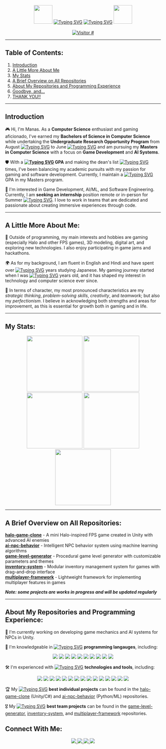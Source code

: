 <div align="center" valign="center">
  <img src="https://github.com/Manas300/Manas300/blob/main/master-chief-wave.gif" width="60" height="60" />
 <a href="https://git.io/typing-svg">
  <a href="https://git.io/typing-svg"><img src="https://readme-typing-svg.demolab.com?font=UnifrakturMaguntia&size=44&pause=2000&color=FDA620CD&center=true&width=435&lines=Welcome+to+Manas's+Github!" alt="Typing SVG" /></a>
  <a href="https://git.io/typing-svg"><img src="https://readme-typing-svg.demolab.com?font=UnifrakturMaguntia+12&size=67&pause=1000&color=714542BB&center=true&vCenter=true&width=700&height=60&lines=Welcome+to+Manas's+Github!" alt="Typing SVG" /></a>
  <img src="https://github.com/Manas300/Manas300/blob/main/master-chief-wave.gif" width="60" height="60" />
</div>  
&nbsp;
<div align="center" valign="center" >
  <a href="https://hits.sh/github.com/Manas300/hits/">
    <img alt="Visitor #" src="https://hits.sh/github.com/Manas300/hits.svg?color=d1e6c2"/>
  </a>
</div>
<hr/>

## Table of Contents:  
1. [Introduction](#introduction)  
2. [A Little More About Me](#a-little-more-about-me)  
3. [My Stats](#my-stats)  
4. [A Brief Overview on All Repositories](#a-brief-overview-on-all-repositories)  
5. [About My Repositories and Programming Experience](#about-my-repositories-and-programming-experience)
6. [Goodbye, and...](#goodbye-and)
7. [THANK YOU!!](#thank-you)
___
## Introduction
🎮 Hi, I'm Manas. As a __Computer Science__ enthusiast and gaming aficionado, I've earned my __Bachelors of Science in Computer Science__ while undertaking the __Undergraduate Research Opportunity Program__ from August [![Typing SVG](https://readme-typing-svg.demolab.com?font=Rajdhani&size=30&duration=2000&pause=1000&color=7AAC53BB&center=true&vCenter=true&width=40&height=18&lines=2022)](https://git.io/typing-svg) to June [![Typing SVG](https://readme-typing-svg.demolab.com?font=Rajdhani&size=30&duration=2000&pause=1000&color=7AAC53BB&center=true&vCenter=true&width=40&height=18&lines=2023)](https://git.io/typing-svg) and am pursuing my __Masters in Computer Science__ with a focus on __Game Development__ and __AI Systems__.

🛡️ With a 
__[![Typing SVG](https://readme-typing-svg.demolab.com?font=Rajdhani&size=30&duration=2000&pause=1000&color=7AAC53BB&center=true&vCenter=true&width=25&height=18&lines=3.8)](https://git.io/typing-svg) GPA__ and making the dean's list [![Typing SVG](https://readme-typing-svg.demolab.com?font=Rajdhani&size=30&duration=2000&pause=1000&color=7AAC53BB&center=true&vCenter=true&width=10&height=18&lines=5)](https://git.io/typing-svg) times, I've been balancing my academic pursuits with my passion for gaming and software development. Currently, I maintain a [![Typing SVG](https://readme-typing-svg.demolab.com?font=Rajdhani&size=30&duration=2000&pause=1000&color=7AAC53BB&center=true&vCenter=true&width=25&height=18&lines=3.9)](https://git.io/typing-svg) GPA in my Masters program.

🔫 I'm interested in Game Development, AI/ML, and Software Engineering. Currently, I am __seeking an internship__ position remote or in-person for Summer [![Typing SVG](https://readme-typing-svg.demolab.com?font=Rajdhani&size=30&duration=2000&pause=1000&color=7AAC53BB&center=true&vCenter=true&width=40&height=18&lines=2025)](https://git.io/typing-svg). I love to work in teams that are dedicated and passionate about creating immersive experiences through code.
___
## A Little More About Me:
🎯 Outside of programming, my main interests and hobbies are gaming (especially Halo and other FPS games), 3D modeling, digital art, and exploring new technologies. I also enjoy participating in game jams and hackathons.

🌍 As for my background, I am fluent in English and Hindi and have spent over [![Typing SVG](https://readme-typing-svg.demolab.com?font=Rajdhani&size=30&duration=2000&pause=1000&color=7AAC53BB&center=true&vCenter=true&width=8&height=18&lines=4)](https://git.io/typing-svg) years studying Japanese. My gaming journey started when I was [![Typing SVG](https://readme-typing-svg.demolab.com?font=Rajdhani&size=30&duration=2000&pause=1000&color=7AAC53BB&center=true&vCenter=true&width=8&height=18&lines=7)](https://git.io/typing-svg) years old, and it has shaped my interest in technology and computer science ever since.

🧠 In terms of character, my most pronounced characteristics are my *strategic thinking*, *problem-solving skills*, *creativity*, and *teamwork*; 
but also my *perfectionism*. I believe in acknowledging both strengths and areas for improvement, as this is essential for growth both in gaming and in life.
___
## My Stats:
<div  align="center" valign="center">
  <img src="https://github-readme-stats.vercel.app/api?username=Manas300&bg_color=e0f0d4&border_color=a3c986&text_color=5c8040&title_color=f2f9f2&icon_color=f2f9f2&show_icons=true" height="180" href="https://github.com/anuraghazra/github-readme-stats">
  <img src="https://github-readme-stats.vercel.app/api/top-langs/?username=Manas300&langs_count=8&bg_color=e0f0d4&border_color=a3c986&text_color=5c8040&title_color=f2f9f2&card_width=560vw" href="https://github.com/anuraghazra/github-readme-stats" height="180">
  <div>
    <img src="https://github.com/Manas300/Manas300/blob/main/halo-gaming.gif" height="180"/>
    <img src="https://leetcard.jacoblin.cool/manas300?ext=heatmap&theme=forest" href="https://github.com/JacobLinCool/LeetCode-Stats-Card" height="180"/>
    <img src="https://github.com/Manas300/Manas300/blob/main/master-chief-coding.gif" height="180"/>
  </div>
</div>

___
## A Brief Overview on All Repositories:
**[halo-game-clone](https://github.com/Manas300/halo-game-clone)** - A mini Halo-inspired FPS game created in Unity with advanced AI enemies  
**[ai-npc-behavior](https://github.com/Manas300/ai-npc-behavior)** - Intelligent NPC behavior system using machine learning algorithms  
**[game-level-generator](https://github.com/Manas300/game-level-generator)** - Procedural game level generator with customizable parameters and themes  
**[inventory-system](https://github.com/Manas300/inventory-system)** - Modular inventory management system for games with drag-and-drop interface  
**[multiplayer-framework](https://github.com/Manas300/multiplayer-framework)** - Lightweight framework for implementing multiplayer features in games  

__*Note: some projects are works in progress and will be updated regularly*__
___ 
## About My Repositories and Programming Experience:
🎲 I'm currently working on developing game mechanics and AI systems for NPCs in Unity.

🎯 I'm knowledgeable in [![Typing SVG](https://readme-typing-svg.demolab.com?font=Rajdhani&size=30&duration=2000&pause=1000&color=7AAC53BB&center=true&vCenter=true&width=30&height=18&lines=10%2B)](https://git.io/typing-svg) __programming langauges__, including:

<div align="center">
  <img src="https://img.shields.io/badge/C-00599C?style=for-the-badge&logo=c&logoColor=white" />
  <img src="https://img.shields.io/badge/C%2B%2B-00599C?style=for-the-badge&logo=c%2B%2B&logoColor=white" />
  <img src="https://img.shields.io/badge/C%23-239120?style=for-the-badge&logo=c-sharp&logoColor=white" />
  <img src="https://img.shields.io/badge/Python-3776AB?style=for-the-badge&logo=python&logoColor=white" />
  <img src="https://img.shields.io/badge/JavaScript-F7DF1E?style=for-the-badge&logo=javascript&logoColor=black" />
  <img src="https://img.shields.io/badge/Java-ED8B00?style=for-the-badge&logo=java&logoColor=white" />
  <img src="https://img.shields.io/badge/MySQL-00000F?style=for-the-badge&logo=mysql&logoColor=white" />
  <img src="https://img.shields.io/badge/HTML5-E34F26?style=for-the-badge&logo=html5&logoColor=white" />
  <img src="https://img.shields.io/badge/CSS3-1572B6?style=for-the-badge&logo=css3&logoColor=white" />
  <img src="https://img.shields.io/badge/TypeScript-007ACC?style=for-the-badge&logo=typescript&logoColor=white" />
</div>

🛠️ I'm experienced with [![Typing SVG](https://readme-typing-svg.demolab.com?font=Rajdhani&size=30&duration=2000&pause=1000&color=7AAC53BB&center=true&vCenter=true&width=30&height=18&lines=15%2B)](https://git.io/typing-svg) __technologies and tools__, including:

<div align="center">
  <img src="https://img.shields.io/badge/Unity-100000?style=for-the-badge&logo=unity&logoColor=white" />
  <img src="https://img.shields.io/badge/Unreal_Engine-313131?style=for-the-badge&logo=unreal-engine&logoColor=white" />
  <img src="https://img.shields.io/badge/Blender-F5792A?style=for-the-badge&logo=blender&logoColor=white" />
  <img src="https://img.shields.io/badge/TensorFlow-FF6F00?style=for-the-badge&logo=tensorflow&logoColor=white" />
  <img src="https://img.shields.io/badge/PyTorch-EE4C2C?style=for-the-badge&logo=pytorch&logoColor=white" />
  <img src="https://img.shields.io/badge/GitHub_Actions-2088FF?style=for-the-badge&logo=github-actions&logoColor=white" />
  <img src="https://img.shields.io/badge/Git-F05032?style=for-the-badge&logo=git&logoColor=white" />
  <img src="https://img.shields.io/badge/GitHub-100000?style=for-the-badge&logo=github&logoColor=white" />
  <img src="https://img.shields.io/badge/Visual_Studio-5C2D91?style=for-the-badge&logo=visual-studio&logoColor=white" />
  <img src="https://img.shields.io/badge/VS_Code-0078D4?style=for-the-badge&logo=visual-studio-code&logoColor=white" />
  <img src="https://img.shields.io/badge/Linux-FCC624?style=for-the-badge&logo=linux&logoColor=black" />
  <img src="https://img.shields.io/badge/Windows-0078D6?style=for-the-badge&logo=windows&logoColor=white" />
  <img src="https://img.shields.io/badge/Docker-2496ED?style=for-the-badge&logo=docker&logoColor=white" />
  <img src="https://img.shields.io/badge/AWS-232F3E?style=for-the-badge&logo=amazon-aws&logoColor=white" />
  <img src="https://img.shields.io/badge/Firebase-FFCA28?style=for-the-badge&logo=firebase&logoColor=black" />
</div>

🏆 My [![Typing SVG](https://readme-typing-svg.demolab.com?font=Rajdhani&size=30&duration=2000&pause=1000&color=7AAC53BB&center=true&vCenter=true&width=10&height=18&lines=2)](https://git.io/typing-svg) __best individual projects__ can be found in the [halo-game-clone](https://github.com/Manas300/halo-game-clone) (Unity/C#) and [ai-npc-behavior](https://github.com/Manas300/ai-npc-behavior) (Python/ML) repositories.

🎖️ My [![Typing SVG](https://readme-typing-svg.demolab.com?font=Rajdhani&size=30&duration=2000&pause=1000&color=7AAC53BB&center=true&vCenter=true&width=10&height=18&lines=3)](https://git.io/typing-svg) __best team projects__ can be found in the [game-level-generator](https://github.com/Manas300/game-level-generator), [inventory-system](https://github.com/Manas300/inventory-system), and [multiplayer-framework](https://github.com/Manas300/multiplayer-framework) repositories.

## Connect With Me:
<div align="center">
  <a href="https://linkedin.com/in/manas300">
    <img src="https://img.shields.io/badge/LinkedIn-0077B5?style=for-the-badge&logo=linkedin&logoColor=white" />
  </a>
  <a href="https://twitter.com/manas300">
    <img src="https://img.shields.io/badge/Twitter-1DA1F2?style=for-the-badge&logo=twitter&logoColor=white" />
  </a>
  <a href="https://discord.gg/manas300">
    <img src="https://img.shields.io/badge/Discord-7289DA?style=for-the-badge&logo=discord&logoColor=white" />
  </a>
  <a href="mailto:manas300@example.com">
    <img src="https://img.shields.io/badge/Email-D14836?style=for-the-badge&logo=gmail&logoColor=white" />
  </a>
  <a href="https://twitch.tv/manas300">
    <img src="https://img.shields.io/badge/Twitch-9146FF?
